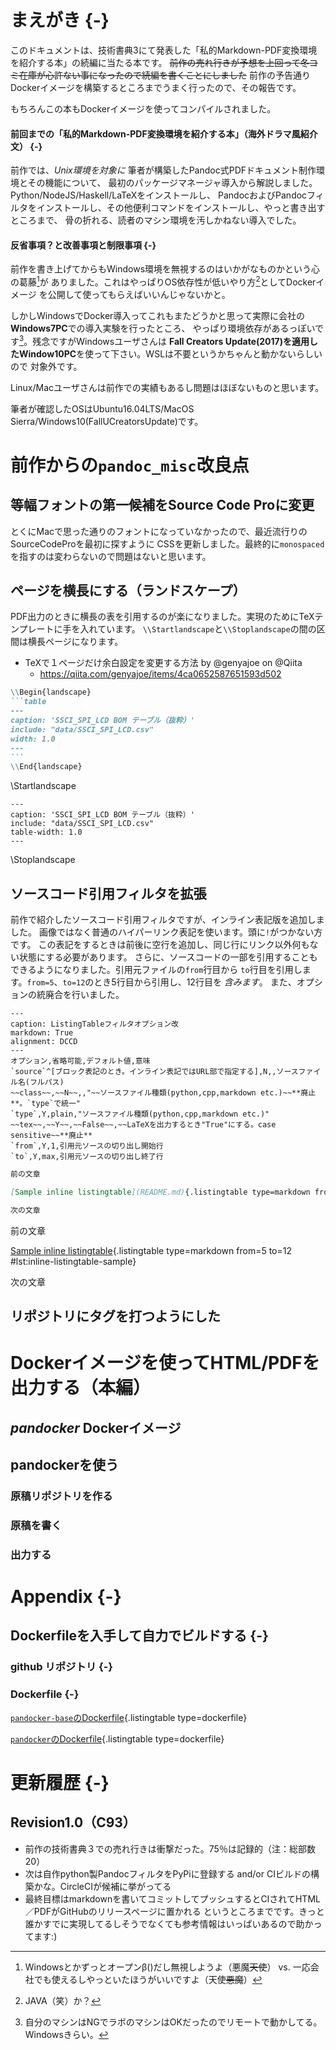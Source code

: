 # まえがき {-}
このドキュメントは、技術書典3にて発表した「私的Markdown-PDF変換環境を紹介する本」の続編に当たる本です。
~~前作の売れ行きが予想を上回って冬コミ在庫が心許ない事になったので続編を書くことにしました~~
前作の予告通りDockerイメージを構築するところまでうまく行ったので、その報告です。

もちろんこの本もDockerイメージを使ってコンパイルされました。

#### 前回までの「私的Markdown-PDF変換環境を紹介する本」（海外ドラマ風紹介文） {-}
前作では、_Unix環境を対象に_ 筆者が構築したPandoc式PDFドキュメント制作環境とその機能について、
最初のパッケージマネージャ導入から解説しました。Python/NodeJS/Haskell/LaTeXをインストールし、
PandocおよびPandocフィルタをインストールし、その他便利コマンドをインストールし、やっと書き出すところまで、
骨の折れる、読者のマシン環境を汚しかねない導入でした。

#### 反省事項？と改善事項と制限事項 {-}
前作を書き上げてからもWindows環境を無視するのはいかがなものかという心の葛藤[^windows-lol]が
ありました。これはやっぱりOS依存性が低いやり方[^os-independent]としてDockerイメージ
を公開して使ってもらえばいいんじゃないかと。

しかしWindowsでDocker導入ってこれもまたどうかと思って実際に会社の**Windows7PC**での導入実験を行ったところ、
やっぱり環境依存があるっぽいです[^windows-hell]。残念ですがWindowsユーザさんは
**Fall Creators Update(2017)を適用したWindow10PC**を使って下さい。WSLは不要というかちゃんと動かないらしいので
対象外です。

Linux/Macユーザさんは前作での実績もあるし問題はほぼないものと思います。

筆者が確認したOSはUbuntu16.04LTS/MacOS Sierra/Windows10(FallUCreatorsUpdate)です。

[^windows-lol]: Windowsとかずっとオープンβ()だし無視しようよ（悪魔~~天使~~）
vs.
一応会社でも使えるしやっといたほうがいいですよ（天使~~悪魔~~）
[^os-independent]: JAVA（笑）か？
[^windows-hell]: 自分のマシンはNGでラボのマシンはOKだったのでリモートで動かしてる。Windowsきらい。

# 前作からの`pandoc_misc`改良点
## 等幅フォントの第一候補をSource Code Proに変更
とくにMacで思った通りのフォントになっていなかったので、最近流行りのSourceCodeProを最初に探すように
CSSを更新しました。最終的に`monospaced`を指すのは変わらないので問題はないと思います。

## ページを横長にする（ランドスケープ）
PDF出力のときに横長の表を引用するのが楽になりました。実現のためにTeXテンプレートに手を入れています。
`\\Startlandscape`と`\\Stoplandscape`の間の区間は横長ページになります。

- TeXで１ページだけ余白設定を変更する方法 by \@genyajoe on \@Qiita
    - <https://qiita.com/genyajoe/items/4ca0652587651593d502>

`````markdown
\\Begin{landscape}
```table
---
caption: 'SSCI_SPI_LCD BOM テーブル（抜粋）'
include: "data/SSCI_SPI_LCD.csv"
width: 1.0
---
```
\\End{landscape}
`````

\\Startlandscape
```table
---
caption: 'SSCI_SPI_LCD BOM テーブル（抜粋）'
include: "data/SSCI_SPI_LCD.csv"
table-width: 1.0
---
```
\\Stoplandscape

## ソースコード引用フィルタを拡張
前作で紹介したソースコード引用フィルタですが、インライン表記版を追加しました。
画像ではなく普通のハイパーリンク表記を使います。頭に`!`がつかない方です。
この表記をするときは前後に空行を追加し、同じ行にリンク以外何もない状態にする必要があります。
さらに、ソースコードの一部を引用することもできるようになりました。引用元ファイルの`from`行目から
`to`行目を引用します。`from=5`、`to=12`のとき5行目から引用し、12行目を _含みます_。
また、オプションの統廃合を行いました。

```table
---
caption: ListingTableフィルタオプション改
markdown: True
alignment: DCCD
---
オプション,省略可能,デフォルト値,意味
`source`^[ブロック表記のとき。インライン表記ではURL部で指定する],N,,ソースファイル名(フルパス)
~~class~~,~~N~~,,"~~ソースファイル種類(python,cpp,markdown etc.)~~**廃止**。`type`で統一"
`type`,Y,plain,"ソースファイル種類(python,cpp,markdown etc.)"
~~tex~~,~~Y~~,~~False~~,~~LaTeXを出力するとき"True"にする。case sensitive~~**廃止**
`from`,Y,1,引用元ソースの切り出し開始行
`to`,Y,max,引用元ソースの切り出し終了行
```

`````markdown
前の文章

[Sample inline listingtable](README.md){.listingtable type=markdown from=5 to=12 #lst:inline-listingtable-sample}

次の文章
`````
前の文章

[Sample inline listingtable](README.md){.listingtable type=markdown from=5 to=12 #lst:inline-listingtable-sample}

次の文章

## リポジトリにタグを打つようにした
# Dockerイメージを使ってHTML/PDFを出力する（本編）
## _pandocker_ Dockerイメージ
## pandockerを使う
### 原稿リポジトリを作る
### 原稿を書く
### 出力する
# Appendix {-}
## Dockerfileを入手して自力でビルドする {-}
### github リポジトリ {-}
### Dockerfile {-}
[`pandocker-base`のDockerfile](pandocker-base/Dockerfile){.listingtable type=dockerfile}

[`pandocker`のDockerfile](Dockerfile){.listingtable type=dockerfile}

# 更新履歴 {-}
## Revision1.0（C93）

- 前作の技術書典３での売れ行きは衝撃だった。75％は記録的（注：総部数20）
- 次は自作python製PandocフィルタをPyPiに登録する and/or CIビルドの構築かな。CircleCIが候補に挙がってる
- 最終目標はmarkdownを書いてコミットしてプッシュするとCIされてHTML／PDFがGitHubのリリースページに置かれる
というところまでです。きっと誰かすでに実現してるしそうでなくても参考情報はいっぱいあるので助かってます:)

